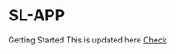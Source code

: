# SL-APP
Getting Started 
This is updated here [Check ](https://delightful-blancmange-680a10.netlify.app/)
